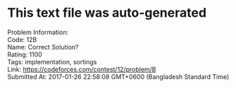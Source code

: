 # This text file was auto-generated  
  
Problem Information:  
Code: 12B  
Name: Correct Solution?  
Rating: 1100  
Tags: implementation, sortings  
Link: https://codeforces.com/contest/12/problem/B  
Submitted At: 2017-01-26 22:58:08 GMT+0600 (Bangladesh Standard Time)  
